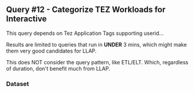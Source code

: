 ## Query #12 - Categorize TEZ Workloads for Interactive

This query depends on Tez Application Tags supporting userid...

Results are limited to queries that run in **UNDER** 3 mins, which might make them very good candidates for LLAP.

This does NOT consider the query pattern, like ETL/ELT.  Which, regardless of duration, don't benefit much from LLAP.

### Dataset
